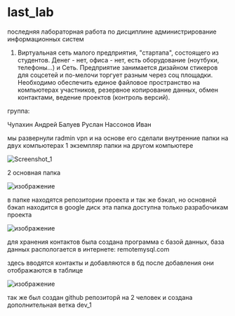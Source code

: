 

# last_lab
последняя лабораторная работа по дисциплине администрирование информационных систем

1) Виртуальная сеть малого предприятия, "стартапа", состоящего из студентов. Денег - нет, офиса - нет, есть оборудование (ноутбуки, телефоны...) и Сеть. Предприятие занимается дизайном стикеров для соцсетей и по-мелочи торгует разным через соц площадки. Необходимо обеспечить единое файловое пространство на компьютерах участников, резервное копирование данных, обмен контактами, ведение проектов (контроль версий). 

группа: 

Чупахин Андрей
Балуев Руслан
Нассонов Иван

мы развернули radmin vpn и на основе его сделали внутренние папки на двух компьютерах 
1 экземпляр папки на другом компьютере

![Screenshot_1](https://user-images.githubusercontent.com/36387132/115717201-5fefc080-a393-11eb-9cf1-08d58d289ee5.png)

2 основная папка

![изображение](https://user-images.githubusercontent.com/36387132/115717284-75fd8100-a393-11eb-888d-b38fb6faafce.png)

в папке находятся репозитории проекта и так же бэкап, но основной бэкап находится в google диск
эта папка доступна только разрабочикам проекта

![изображение](https://user-images.githubusercontent.com/36387132/115717647-cecd1980-a393-11eb-88ee-0f144e9d13ba.png)

для хранения контактов была создана программа с базой данных, база данных распологается в интернете:
remotemysql.com

здесь вводятся контакты и добавляются в бд после добавления они отображаются в таблице

![изображение](https://user-images.githubusercontent.com/36387132/115717803-f9b76d80-a393-11eb-9374-5fb69315f725.png)

так же был создан github репозиторй на 2 человек и создана дополнительная ветка dev_1

